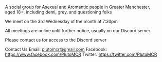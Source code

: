 A social group for Asexual and Aromantic people in Greater Manchester, aged 18+, including demi, grey, and questioning folks

We meet on the 3rd Wednesday of the month at 7:30pm

All meetings are online until further notice, usually on our Discord server

Please contact us for access to the Discord server

Contact Us
Email: [plutomcr@gmail.com](mailto:plutomcr@gmail.com)
Facebook: https://www.facebook.com/PlutoMCR
Twitter: https://twitter.com/PlutoMCR
